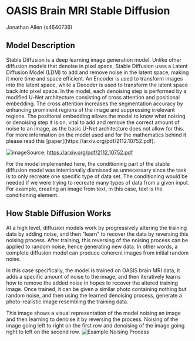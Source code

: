 <h1>OASIS Brain MRI Stable Diffusion</h1>

<p> Jonathan Allen (s4640736) </p>
<h2> Model Description </h2>
Stable Diffusion is a deep learning image generation model. Unlike other diffusion models that denoise in pixel space, Stable Diffusion uses a Latent Diffusion Model (LDM) to add and remove noise in the latent space, making it more time and space efficient. An Encoder is used to transform images into the latent space, while a Decoder is used to transform the latent space back into pixel space. In the model, each denoising step is performed by a modified U-Net architecture consisting of cross attention and positional embedding. The cross attention increases the segmentation accuracy by enhancing prominent regions of the image and suppressing irrelevant regions. The positional embedding allows the model to know what noising or denoising step it is on, vital to add and remove the correct amount of noise to an image, as the basic U-Net architecture does not allow for this. For more information on the model used and for the mathematics behind it please read this [paper](https://arxiv.org/pdf/2112.10752.pdf).

![image](https://miro.medium.com/max/1400/0*rW_y1kjruoT9BSO0.png)Source: https://arxiv.org/pdf/2112.10752.pdf

For the model implemented here, the conditioning part of the stable diffusion model was intentionally dismissed as unnecessary since the task is to only recreate one specific type of data set. The conditioning would be needed if we were trying to recreate many types of data from a given input. For example, creating an image from text, in this case, text is the conditioning element.

<h2> How Stable Diffusion Works </h2>
At a high level, diffusion models work by progressively altering the training data by adding noise, and then "learn" to recover the data by reversing this noising process. After training, this reversing of the noising process can be applied to random noise, hence generating new data. In other words, a complete diffusion model can produce coherent images from initial random noise. 

In this case specifically, the model is trained on OASIS brain MRI data, it adds a specific amount of noise to the image, and then iteratively learns how to remove the added noise in hopes to recover the altered training image. Once trained, it can be given a similar photo containing nothing but random noise, and then using the learned denoising process, generate a photo-realistic image resembling the training data.

This image shows a visual representation of the model noising an image and then learning to denoise it by reversing the process. Noising of the image going left to right on the first row and denoising of the image going right to left on the second row.
![Example Noising Process](https://lh3.googleusercontent.com/432gw-wUaTSikRtRp2IjoIRxM_xLYhy06LXcUYfHmVZoGJfWGl88HX5DO4jUxxhaZdPY_yDsKymTyHqO3oNz5vVv71poNJAwkbaYXtStpA5XyjPTqjvA3NNJK5rJndkgru4f9DPfqdqwKQuazuND-yWpn0uplZ-6mUfboiLh1BNEu1a92Pxm83gDtYfhr7chxzZW1ibgPp6dJ8G75yWy26SxjA6n9hgSDpqQgQj-QmRZURf7zcXnGbPMvk_1Je-uB2nzxIfswWVyb7isxdBKU75NzyV-a6zNLdZY9CDEgU50jzrCYeAA8_mjWNFDHsG_kyQgsCbAcdt4Logvk-d-ipqi12LRE83XsfOWopI9-Bs9FDN0eDBndNTPWh_PsGzaw1ZyAn-tJSzmtRjz3DQnnQ3J34BvFiYkZyPSBErDLvAYemeIphUZ-u7qxlbgi9HmkOU_g4AtMEc637LuMhD8bQN8u9y2cA74giWEce_Xw8E62oR4oowKkKCWWLw6HFs_JoLAAb4NJ6eJs_2JDOvDcKVVyNt07_mWZdNx2xvB2bjEoKIf-s4iBMT0q0RcxqUfhZk8ItM9nRuEkrx1DuGc1BuDWLjsfSUIZ5UHRgRlO11G6-zHhmvPUyAYnguS3k6bs8rTrMmGf6Fu6zWIydvxEUtsfJ97ZsRbmDCe1pbq4dVF-PMLoeTAKQagh0iTd6gvlsHijNsq2erqU0tSiMyVlGOk8tsZs5hVlFDJXCxaMXQpi6Mbpb_ErI-azmB0-CUi8mAdOphz2AKSp_0dMTgyIn25Gc3JI8BFerIVYSee2zjMYPb9NxNskS77yNRyPNCMWKAu4Ogv4zQihrPltHwo0kvz82Fcz6_XjRBy3NOh6NvyRBNujKz24_90iKvrg8wxNo6l4v5Z93MXhv70ctW3d8QPR1zL_I145aBp1A=w642-h319-no?authuser=0)
